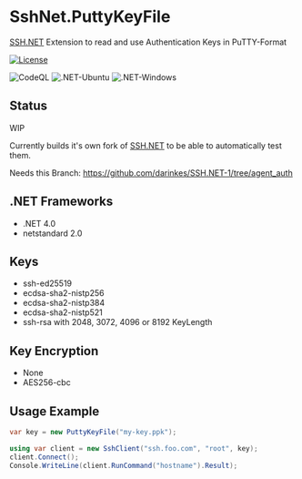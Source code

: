SshNet.PuttyKeyFile
=============
[SSH.NET](https://github.com/sshnet/SSH.NET) Extension to read and use Authentication Keys in PuTTY-Format

[![License](https://img.shields.io/github/license/darinkes/SshNet.PuttyKeyFile)](https://github.com/darinkes/SshNet.PuttyKeyFile/blob/main/LICENSE)

![CodeQL](https://github.com/darinkes/SshNet.PuttyKeyFile/workflows/CodeQL/badge.svg)
![.NET-Ubuntu](https://github.com/darinkes/SshNet.PuttyKeyFile/workflows/.NET-Ubuntu/badge.svg)
![.NET-Windows](https://github.com/darinkes/SshNet.PuttyKeyFile/workflows/.NET-Windows/badge.svg)

## Status
WIP

Currently builds it's own fork of [SSH.NET](https://github.com/sshnet/SSH.NET) to be able to automatically test them.

Needs this Branch: https://github.com/darinkes/SSH.NET-1/tree/agent_auth

## .NET Frameworks

* .NET 4.0
* netstandard 2.0

## Keys
* ssh-ed25519
* ecdsa-sha2-nistp256
* ecdsa-sha2-nistp384
* ecdsa-sha2-nistp521
* ssh-rsa with 2048, 3072, 4096 or 8192 KeyLength

## Key Encryption
* None
* AES256-cbc

## Usage Example

```cs
var key = new PuttyKeyFile("my-key.ppk");

using var client = new SshClient("ssh.foo.com", "root", key);
client.Connect();
Console.WriteLine(client.RunCommand("hostname").Result);
```
